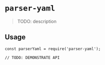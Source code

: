# `parser-yaml`

> TODO: description

## Usage

```
const parserYaml = require('parser-yaml');

// TODO: DEMONSTRATE API
```
